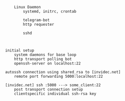 



	


		Linux Daemon
			systemd, initrc, crontab

			telegram-bot
			http requester

			sshd



	initial setup
		system daemons for base loop
		http transport polling bot
		openssh-server on localhost:22

	autossh connection using shared_rsa to [invidec.net]
		remote port forwarding 5000:localhost:22

	[invidec.net] ssh :5000 ---> some_client:22
		post transport connection setup
		clientspecific individual ssh-rsa key






		